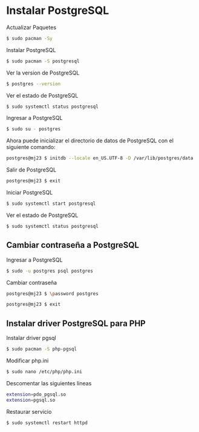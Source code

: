 # Instalar PostgreSQL

Actualizar Paquetes
```bash
$ sudo pacman -Sy
```

Instalar PostgreSQL
```bash
$ sudo pacman -S postgresql
```

Ver la version de PostgreSQL
```bash
$ postgres --version
```

Ver el estado de PostgreSQL
```bash
$ sudo systemctl status postgresql
```

Ingresar a PostgreSQL
```bash
$ sudo su - postgres
```

Ahora puede inicializar el directorio de datos de PostgreSQL con el siguiente comando: 
```bash
postgres@mj23 $ initdb --locale en_US.UTF-8 -D /var/lib/postgres/data
```

Salir de PostgreSQL
```bash
postgres@mj23 $ exit
```

Iniciar PostgreSQL
```bash
$ sudo systemctl start postgresql
```

Ver el estado de PostgreSQL
```bash
$ sudo systemctl status postgresql
```

## Cambiar contraseña a PostgreSQL
Ingresar a PostgreSQL
```bash
$ sudo -u postgres psql postgres
```

Cambiar contraseña
```bash
postgres@mj23 $ \password postgres
```

```bash
postgres@mj23 $ exit
```

## Instalar driver PostgreSQL para PHP
Instalar driver pgsql
```bash
$ sudo pacman -S php-pgsql
```

Modificar php.ini
```bash
$ sudo nano /etc/php/php.ini
```

Descomentar las siguientes lineas
```bash
extension=pdo_pgsql.so
extension=pgsql.so
```

Restaurar servicio
```bash
$ sudo systemctl restart httpd
```
